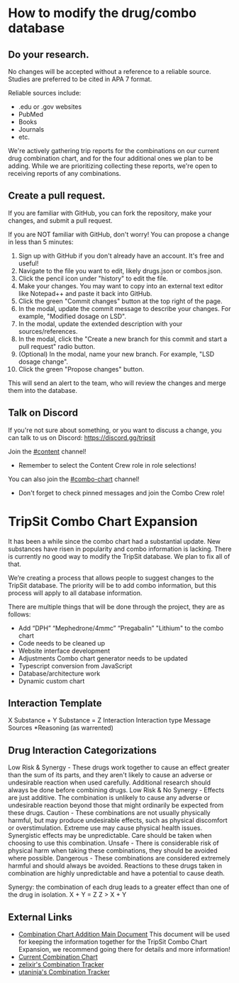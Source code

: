 # How to modify the drug/combo database

## Do your research.

No changes will be accepted without a reference to a reliable source. Studies are preferred to be cited in APA 7 format. 

Reliable sources include:

* .edu or .gov websites
* PubMed
* Books
* Journals
* etc.

We're actively gathering trip reports for the combinations on our current drug combination chart, and for the four additional ones we plan to be adding. While we are prioritizing collecting these reports, we're open to receiving reports of any combinations.

## Create a pull request.

If you are familiar with GitHub, you can fork the repository, make your changes, and submit a pull request.

If you are NOT familiar with GitHub, don't worry! You can propose a change in less than 5 minutes:

1. Sign up with GitHub if you don't already have an account. It's free and useful!
1. Navigate to the file you want to edit, likely drugs.json or combos.json.
1. Click the pencil icon under "history" to edit the file.
1. Make your changes. You may want to copy into an external text editor like Notepad++ and paste it back into GitHub.
1. Click the green "Commit changes" button at the top right of the page.
1. In the modal, update the commit message to describe your changes. For example, "Modified dosage on LSD".
1. In the modal, update the extended description with your sources/references.
1. In the modal, click the "Create a new branch for this commit and start a pull request" radio button.
1. (Optional) In the modal, name your new branch. For example, "LSD dosage change".
1. Click the green "Propose changes" button.

This will send an alert to the team, who will review the changes and merge them into the database.

## Talk on Discord

If you're not sure about something, or you want to discuss a change, you can talk to us on Discord: https://discord.gg/tripsit 

Join the [#content](https://discord.com/channels/179641883222474752/946833118269145109) channel!
* Remember to select the Content Crew role in role selections!

You can also join the [#combo-chart](https://discord.com/channels/179641883222474752/1168216953924624464) channel!
* Don't forget to check pinned messages and join the Combo Crew role!

# TripSit Combo Chart Expansion

It has been a while since the combo chart had a substantial update. New substances have risen in popularity and combo information is lacking. There is currently no good way to modify the TripSit database. We plan to fix all of that. 

We’re creating a process that allows people to suggest changes to the TripSit database. The priority will be to add combo information, but this process will apply to all database information. 

There are multiple things that will be done through the project, they are as follows:
* Add “DPH” “Mephedrone/4mmc” “Pregabalin” "Lithium" to the combo chart
* Code needs to be cleaned up
* Website interface development
* Adjustments Combo chart generator needs to be updated 
* Typescript conversion from JavaScript
* Database/architecture work
* Dynamic custom chart

## Interaction Template
X Substance + Y Substance = Z Interaction
Interaction type
Message
Sources
*Reasoning (as warrented)

## Drug Interaction Categorizations
Low Risk & Synergy - These drugs work together to cause an effect greater than the sum of its parts, and they aren't likely to cause an adverse or undesirable reaction when used carefully. Additional research should always be done before combining drugs.
Low Risk & No Synergy - Effects are just additive. The combination is unlikely to cause any adverse or undesirable reaction beyond those that might ordinarily be expected from these drugs.
Caution - These combinations are not usually physically harmful, but may produce undesirable effects, such as physical discomfort or overstimulation. Extreme use may cause physical health issues. Synergistic effects may be unpredictable. Care should be taken when choosing to use this combination.
Unsafe - There is considerable risk of physical harm when taking these combinations, they should be avoided where possible.
Dangerous - These combinations are considered extremely harmful and should always be avoided. Reactions to these drugs taken in combination are highly unpredictable and have a potential to cause death.

Synergy: the combination of each drug leads to a greater effect than one of the drug in isolation.
X + Y = Z
Z > X + Y

## External Links
* [Combination Chart Addition Main Document](https://docs.google.com/document/d/1_n65NibeMNNMBahocEjLe-630hwpSlibbZgDQeDf7Y4/edit?usp=sharing)
This document will be used for keeping the information together for the TripSit Combo Chart Expansion, we recommend going there for details and more information!  
* [Current Combination Chart](https://combo.tripsit.me/)
* [zelixir's Combination Tracker](https://docs.google.com/spreadsheets/d/1aeXuaDRMiAiKihtYT_7GwE7Co1Oj2b4rpKJ3cULCTqQ/edit?usp=sharing)
* [utaninja's Combination Tracker](https://docs.google.com/spreadsheets/d/1myQlLrSJr1tYcD_uJl1yzLJ4vXP_GTIiQ7_QocgQ9IA/edit?usp=sharing)
